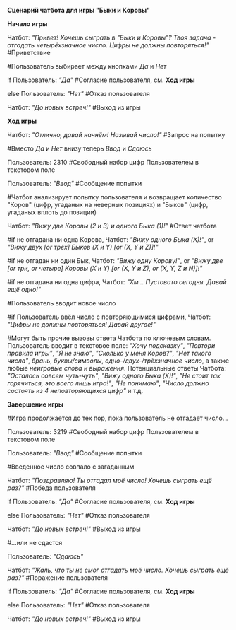 **Сценарий чатбота для игры "Быки и Коровы"**


**Начало игры**
  
  Чатбот: *"Привет! Хочешь сыграть в "Быки и Коровы"? Твоя задача - отгадать четырёхзначное число. Цифры не должны повторяться!"* #Приветствие

  #Пользователь выбирает между кнопками *Да* и *Нет*

  if Пользователь: *"Да"* #Cогласие пользователя, см. **Ход игры**

  else Пользователь: *"Нет"* #Отказ пользователя

  Чатбот: *"До новых встреч!"* #Выход из игры

  
**Ход игры**

  Чатбот: *"Отлично, давай начнём! Называй число!"* #Запрос на попытку

  #Вместо *Да* и *Нет* внизу теперь *Ввод* и *Сдаюсь*
  
  Пользователь: 2310 #Свободный набор цифр Пользователем в текстовом поле
  
  Пользователь: *"Ввод"* #Сообщение попытки

  #Чатбот анализирует попытку пользователя и возвращает количество "Коров" (цифр, угаданых на неверных позициях) и "Быков" (цифр, угаданых вплоть до позиции)

  Чатбот: *"Вижу две Коровы (2 и 3) и одного Быка (1)!"* #Ответ чатбота

  #if не отгадана ни одна Корова, Чатбот: *"Вижу одного Быка (X)!"*, or *"Вижу двух [or трёх] Быков (X и Y) [or (X, Y и Z)]!"*

  #if не отгадан ни один Бык, Чатбот: *"Вижу одну Корову!"*, or *"Вижу две [or три, or четыре] Коровы (X и Y) [or (X, Y и Z), or (X, Y, Z и N)]!"*
  
  #if не отгадана ни одна цифра, Чатбот: *"Хм... Пустовато сегодня. Давай ещё одно!"*

  #Пользователь вводит новое число

  #if Пользователь ввёл число с повторяющимися цифрами, Чатбот: *"Цифры не должны повторяться! Давай другое!"*

  #Могут быть прочие вызовы ответа Чатбота по ключевым словам. Пользователь вводит в текстовое поле: *"Хочу подсказку"*, *"Повтори правила игры"*, *"Я не знаю"*, *"Сколько у меня Коров?"*, *"Нет такого числа"*, *брань*, *буквы/символы*, *одно-/двух-/трёхзначное число*, а также любые *неигровые слова и выражения*. Потенциальные ответы Чатбота: *"Осталось совсем чуть-чуть"*, *"Вижу одного Быка (X)!"*, *"Не стоит так горячиться, это всего лишь игра!"*, *"Не понимаю"*, *"Число должно состоять из 4 неповторяющихся цифр"* и т.д.

**Завершение игры**

  #Игра продолжается до тех пор, пока пользователь не отгадает число...

  Пользователь: 3219 #Свободный набор цифр Пользователем в текстовом поле

  Пользователь: *"Ввод"* #Сообщение попытки
  
  #Введенное число совпало с загаданным
  
  Чатбот: *"Поздравляю! Ты отгадал моё число! Хочешь сыграть ещё раз?"* #Победа пользователя

  if Пользователь: *"Да"* #Cогласие пользователя, см. **Ход игры**

  else Пользователь: *"Нет"* #Отказ пользователя
  
  Чатбот: *"До новых встреч!"* #Выход из игры
  
  #...или не сдастся

  Пользователь: *"Сдаюсь"* 

  Чатбот: *"Жаль, что ты не смог отгадать моё число. Хочешь сыграть ещё раз?"* #Поражение пользователя

  if Пользователь: *"Да"* #Cогласие пользователя, см. **Ход игры**

  else Пользователь: *"Нет"* #Отказ пользователя

  Чатбот: *"До новых встреч!"* #Выход из игры

